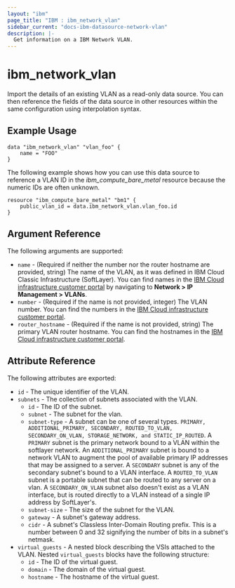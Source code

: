 ```yaml
---
layout: "ibm"
page_title: "IBM : ibm_network_vlan"
sidebar_current: "docs-ibm-datasource-network-vlan"
description: |-
  Get information on a IBM Network VLAN.
---
```


# ibm\_network_vlan


Import the details of an existing VLAN as a read-only data source. You can then reference the fields of the data source in other resources within the same configuration using interpolation syntax.


## Example Usage

```hcl
data "ibm_network_vlan" "vlan_foo" {
    name = "FOO"
}
```


The following example shows how you can use this data source to reference a VLAN ID in the _ibm_compute_bare_metal_ resource because the numeric IDs are often unknown.

```hcl
resource "ibm_compute_bare_metal" "bm1" {
    public_vlan_id = data.ibm_network_vlan.vlan_foo.id
}
```

## Argument Reference

The following arguments are supported:

* `name` - (Required if neither the number nor the router hostname are provided, string) The name of the VLAN, as it was defined in IBM Cloud Classic Infrastructure (SoftLayer). You can find names in the [IBM Cloud infrastructure customer portal](https://cloud.ibm.com/classic/network/vlans) by navigating to **Network > IP Management > VLANs**.
* `number` - (Required if the name is not provided, integer) The VLAN number. You can find the numbers in the [IBM Cloud infrastructure customer portal](https://cloud.ibm.com/classic/network/vlans).
* `router_hostname` - (Required if the name is not provided, string) The primary VLAN router hostname. You can find the  hostnames in the [IBM Cloud infrastructure customer portal](https://cloud.ibm.com/classic/network/vlans).

## Attribute Reference

The following attributes are exported:

* `id` - The unique identifier of the VLAN.
* `subnets` - The collection of subnets associated with the VLAN.
    * `id` - The ID of the subnet.  
    * `subnet` - The subnet for the vlan.
    * `subnet-type` - A subnet can be one of several types. `PRIMARY, ADDITIONAL_PRIMARY, SECONDARY, ROUTED_TO_VLAN, SECONDARY_ON_VLAN, STORAGE_NETWORK, and STATIC_IP_ROUTED`. A `PRIMARY` subnet is the primary network bound to a VLAN within the softlayer network. An `ADDITIONAL_PRIMARY` subnet is bound to a network VLAN to augment the pool of available primary IP addresses that may be assigned to a server. A `SECONDARY` subnet is any of the secondary subnet's bound to a VLAN interface. A `ROUTED_TO_VLAN` subnet is a portable subnet that can be routed to any server on a vlan. A `SECONDARY_ON_VLAN` subnet also doesn't exist as a VLAN interface, but is routed directly to a VLAN instead of a single IP address by SoftLayer's.
    * `subnet-size` - The size of the subnet for the VLAN.
    * `gateway` - A subnet's gateway address.
    * `cidr` - A subnet's Classless Inter-Domain Routing prefix. This is a number between 0 and 32 signifying the number of bits in a subnet's netmask. 
* `virtual_guests` - A nested block describing the VSIs attached to the VLAN. Nested `virtual_guests` blocks have the following structure:
  * `id` - The ID of the virtual guest.
  * `domain` - The domain of the virtual guest.
  * `hostname` - The hostname of the virtual guest.

